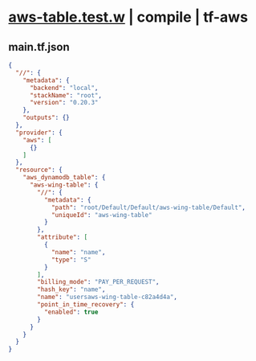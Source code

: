 # [aws-table.test.w](../../../../../../examples/tests/sdk_tests/table/aws-table.test.w) | compile | tf-aws

## main.tf.json
```json
{
  "//": {
    "metadata": {
      "backend": "local",
      "stackName": "root",
      "version": "0.20.3"
    },
    "outputs": {}
  },
  "provider": {
    "aws": [
      {}
    ]
  },
  "resource": {
    "aws_dynamodb_table": {
      "aws-wing-table": {
        "//": {
          "metadata": {
            "path": "root/Default/Default/aws-wing-table/Default",
            "uniqueId": "aws-wing-table"
          }
        },
        "attribute": [
          {
            "name": "name",
            "type": "S"
          }
        ],
        "billing_mode": "PAY_PER_REQUEST",
        "hash_key": "name",
        "name": "usersaws-wing-table-c82a4d4a",
        "point_in_time_recovery": {
          "enabled": true
        }
      }
    }
  }
}
```

